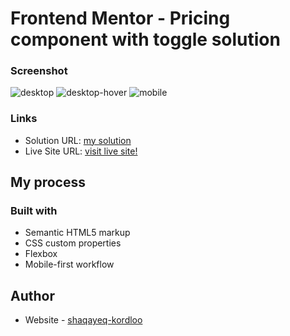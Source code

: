 # Frontend Mentor - Pricing component with toggle solution


### Screenshot

![desktop](https://user-images.githubusercontent.com/100580688/189523100-e76fd0db-1cec-4da0-8bef-c5868860b1f7.png)
![desktop-hover](https://user-images.githubusercontent.com/100580688/189523216-cf504f0a-b82c-4f77-bb34-ce03693ca351.png)
![mobile](https://user-images.githubusercontent.com/100580688/189523258-6ca0f765-4a28-477a-9fba-d7dce68bc8be.png)


### Links

- Solution URL: [my solution](https://github.com/Shaqayeq-Kordloo/pricing-component-with-toggle)
- Live Site URL: [visit live site!](https://shaqayeq-kordloo.github.io/pricing-component-with-toggle/)

## My process

### Built with

- Semantic HTML5 markup
- CSS custom properties
- Flexbox
- Mobile-first workflow


## Author

- Website - [shaqayeq-kordloo](https://github.com/Shaqayeq-Kordloo)


